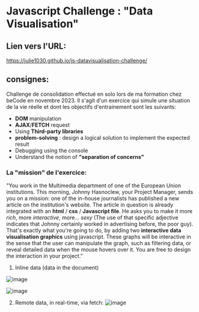 # Javascript Challenge : "Data Visualisation"

## Lien vers l'URL:
https://julie1030.github.io/js-datavisualisation-challenge/

## consignes:
Challenge de consolidation effectué en solo lors de ma formation chez beCode en novembre 2023. 
Il s'agit d'un exercice qui simule une situation de la vie réelle et dont les objectifs d'entrainement sont les suivants:
- **DOM** manipulation
- **AJAX**/**FETCH** request
- Using **Third-party libraries**
- **problem-solving** : design a logical solution to implement the expected result
- Debugging using the console
- Understand the notion of **"separation of concerns"**
### La "mission" de l'exercice:

"You work in the Multimedia department of one of the European Union institutions. This morning, Johnny Hasnoclew, your Project Manager, sends you on a mission: one of the in-house journalists has published a new article on the institution's website. The article in question is already integrated with an **html** / **css** / **Javascript file**.
He asks you to make it more _rich_, more _interactive_, more... _sexy_ (The use of that specific adjective indicates that Johnny certainly worked in advertising before, the poor guy).
That's exactly what you're going to do, by adding two **interactive data visualisation graphics** using javascript. These graphs will be interactive in the sense that the user can manipulate the graph, such as filtering data, or reveal detailed data when the mouse hovers over it. You are free to design the interaction in your project."

1. Inline data (data in the document)

![image](https://github.com/julie1030/js-datavisualisation-challenge/assets/133639183/677f8e01-e288-4419-ba60-47e94973aaa7)

![image](https://github.com/julie1030/js-datavisualisation-challenge/assets/133639183/6cbd62d6-f82c-431a-89f7-0f01c5a38c5c)

2. Remote data, in real-time, via fetch:
![image](https://github.com/julie1030/js-datavisualisation-challenge/assets/133639183/6b5bdbb0-dff2-4331-84dc-a66babf1d4be)




